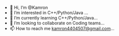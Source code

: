 - 👋 Hi, I’m @Kamron
- 👀 I’m interested in C++/Python/Java ...
- 🌱 I’m currently learning C++/Python/Java...
- 💞️ I’m looking to collaborate on Coding teams...
- 📫 How to reach me kamron4404507@gmail.com...

<!---
Kamron90/Kamron90 is a ✨ special ✨ repository because its `README.md` (this file) appears on your GitHub profile.
You can click the Preview link to take a look at your changes.
--->
